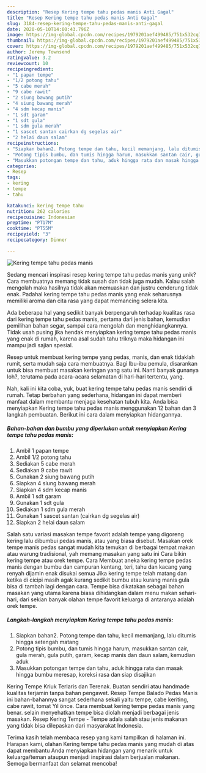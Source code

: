 ```yaml
---
description: "Resep Kering tempe tahu pedas manis Anti Gagal"
title: "Resep Kering tempe tahu pedas manis Anti Gagal"
slug: 3184-resep-kering-tempe-tahu-pedas-manis-anti-gagal
date: 2020-05-10T14:00:43.796Z
image: https://img-global.cpcdn.com/recipes/1979201aef499485/751x532cq70/kering-tempe-tahu-pedas-manis-foto-resep-utama.jpg
thumbnail: https://img-global.cpcdn.com/recipes/1979201aef499485/751x532cq70/kering-tempe-tahu-pedas-manis-foto-resep-utama.jpg
cover: https://img-global.cpcdn.com/recipes/1979201aef499485/751x532cq70/kering-tempe-tahu-pedas-manis-foto-resep-utama.jpg
author: Jeremy Townsend
ratingvalue: 3.2
reviewcount: 10
recipeingredient:
- "1 papan tempe"
- "1/2 potong tahu"
- "5 cabe merah"
- "9 cabe rawit"
- "2 siung bawang putih"
- "4 siung bawang merah"
- "4 sdm kecap manis"
- "1 sdt garam"
- "1 sdt gula"
- "1 sdm gula merah"
- "1 sascet santan cairkan dg segelas air"
- "2 helai daun salam"
recipeinstructions:
- "Siapkan bahan2. Potong tempe dan tahu, kecil memanjang, lalu ditumis hingga setengah matang"
- "Potong tipis bumbu, dan tumis hingga harum, masukkan santan cair, gula merah, gula putih, garam, kecap manis dan daun salam, kemudian aduk"
- "Masukkan potongan tempe dan tahu, aduk hingga rata dan masak hingga bumbu meresap, koreksi rasa dan siap disajikan"
categories:
- Resep
tags:
- kering
- tempe
- tahu

katakunci: kering tempe tahu 
nutrition: 262 calories
recipecuisine: Indonesian
preptime: "PT17M"
cooktime: "PT55M"
recipeyield: "3"
recipecategory: Dinner

---
```



![Kering tempe tahu pedas manis](https://img-global.cpcdn.com/recipes/1979201aef499485/751x532cq70/kering-tempe-tahu-pedas-manis-foto-resep-utama.jpg)

Sedang mencari inspirasi resep kering tempe tahu pedas manis yang unik? Cara membuatnya memang tidak susah dan tidak juga mudah. Kalau salah mengolah maka hasilnya tidak akan memuaskan dan justru cenderung tidak enak. Padahal kering tempe tahu pedas manis yang enak seharusnya memiliki aroma dan cita rasa yang dapat memancing selera kita.

Ada beberapa hal yang sedikit banyak berpengaruh terhadap kualitas rasa dari kering tempe tahu pedas manis, pertama dari jenis bahan, kemudian pemilihan bahan segar, sampai cara mengolah dan menghidangkannya. Tidak usah pusing jika hendak menyiapkan kering tempe tahu pedas manis yang enak di rumah, karena asal sudah tahu triknya maka hidangan ini mampu jadi sajian spesial.

Resep untuk membuat kering tempe yang pedas, manis, dan enak tidaklah rumit, serta mudah saja cara membuatnya. Bagi Ibu-ibu pemula, disarankan untuk bisa membuat masakan keringan yang satu ini. Nanti banyak gunanya loh?, terutama pada acara-acara selamatan di hari-hari tertentu, yang.


Nah, kali ini kita coba, yuk, buat kering tempe tahu pedas manis sendiri di rumah. Tetap berbahan yang sederhana, hidangan ini dapat memberi manfaat dalam membantu menjaga kesehatan tubuh kita. Anda bisa menyiapkan Kering tempe tahu pedas manis menggunakan 12 bahan dan 3 langkah pembuatan. Berikut ini cara dalam menyiapkan hidangannya.

<!--inarticleads1-->

##### Bahan-bahan dan bumbu yang diperlukan untuk menyiapkan Kering tempe tahu pedas manis:

1. Ambil 1 papan tempe
1. Ambil 1/2 potong tahu
1. Sediakan 5 cabe merah
1. Sediakan 9 cabe rawit
1. Gunakan 2 siung bawang putih
1. Siapkan 4 siung bawang merah
1. Siapkan 4 sdm kecap manis
1. Ambil 1 sdt garam
1. Gunakan 1 sdt gula
1. Sediakan 1 sdm gula merah
1. Gunakan 1 sascet santan (cairkan dg segelas air)
1. Siapkan 2 helai daun salam


Salah satu variasi masakan tempe favorit adalah tempe yang digoreng kering lalu dibumbui pedas manis, atau yang biasa disebut. Masakan orek tempe manis pedas sangat mudah kita temukan di berbagai tempat makan atau warung tradisional, yah memang masakan yang satu ini Cara bikin kering tempe atau orek tempe. Cara Membuat aneka kering tempe pedas manis dengan bumbu dan campuran kentang, teri, tahu dan kacang yang renyah dijamin enak disukai semua Jika kering tempe telah matang dan ketika di cicipi masih agak kurang sedikit bumbu atau kurang manis gula bisa di tambah lagi dengan cara. Tempe bisa dikatakan sebagai bahan masakan yang utama karena biasa dihidangkan dalam menu makan sehari-hari, dari sekian banyak olahan tempe favorit keluarga di antaranya adalah orek tempe. 

<!--inarticleads2-->

##### Langkah-langkah menyiapkan Kering tempe tahu pedas manis:

1. Siapkan bahan2. Potong tempe dan tahu, kecil memanjang, lalu ditumis hingga setengah matang
1. Potong tipis bumbu, dan tumis hingga harum, masukkan santan cair, gula merah, gula putih, garam, kecap manis dan daun salam, kemudian aduk
1. Masukkan potongan tempe dan tahu, aduk hingga rata dan masak hingga bumbu meresap, koreksi rasa dan siap disajikan


Kering Tempe Kriuk Terlaris dan Terenak. Buatan sendiri atau handmade kualitas terjamin tanpa bahan pengawet. Resep Tempe Balado Pedas Manis ini bahan-bahannya sangat sederhana sekali yaitu tempe, cabe keriting, cabe rawit, tomat Yıl önce. Cara membuat kering tempe pedas manis yang benar. selain menyehatkan tempe bisa diolah menjadi berbagai jenis masakan. Resep Kering Tempe - Tempe adala salah stau jenis makanan yang tidak bisa dilepaskan dari masyarakat Indonesia. 

Terima kasih telah membaca resep yang kami tampilkan di halaman ini. Harapan kami, olahan Kering tempe tahu pedas manis yang mudah di atas dapat membantu Anda menyiapkan hidangan yang menarik untuk keluarga/teman ataupun menjadi inspirasi dalam berjualan makanan. Semoga bermanfaat dan selamat mencoba!
